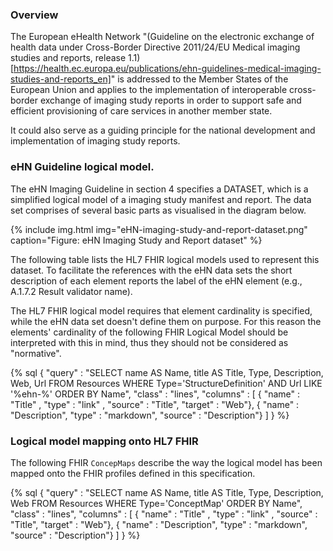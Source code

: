 
### Overview

The European eHealth Network "(Guideline on the electronic exchange of health data under Cross-Border Directive 2011/24/EU
Medical imaging studies and reports, release 1.1)[https://health.ec.europa.eu/publications/ehn-guidelines-medical-imaging-studies-and-reports_en]" is addressed to the Member States of the European Union and applies to the implementation of interoperable cross-border exchange of imaging study reports in order to support safe and efficient provisioning of care services in another member state.

It could also serve as a guiding principle for the national development and implementation of imaging study reports.

### eHN Guideline logical model.

The eHN Imaging Guideline in section 4 specifies a DATASET, which is a simplified logical model of a imaging study manifest and report. The data set comprises of several basic parts as visualised in the diagram below.

{% include img.html img="eHN-imaging-study-and-report-dataset.png" caption="Figure: eHN Imaging Study and Report dataset" %}

The following table lists the HL7 FHIR logical models used to represent this dataset. To facilitate the references with the eHN data sets the short description of each element reports the label of the eHN element (e.g., A.1.7.2 Result validator name).

The HL7 FHIR logical model requires that element cardinality is specified, while the eHN data set doesn't define them on purpose. For this reason the elements' cardinality of the following FHIR Logical Model should be interpreted with this in mind, thus they should not be considered as "normative".

{% sql {
  "query" : "SELECT name AS Name, title AS Title, Type, Description, Web, Url FROM Resources WHERE Type='StructureDefinition' AND Url LIKE '%ehn-%' ORDER BY Name",
  "class" : "lines",
  "columns" : [
    { "name" : "Title"      , "type" : "link"    , "source" : "Title", "target" : "Web"},
    { "name" : "Description", "type" : "markdown", "source" : "Description"}
  ]
} %}


### Logical model mapping onto HL7 FHIR

The following FHIR `ConcepMaps` describe the way the logical model has been mapped onto the FHIR profiles defined in this specification.

{% sql {
  "query" : "SELECT name AS Name, title AS Title, Type, Description, Web FROM Resources WHERE Type='ConceptMap' ORDER BY Name",
  "class" : "lines",
  "columns" : [
    { "name" : "Title"      , "type" : "link"    , "source" : "Title", "target" : "Web"},
    { "name" : "Description", "type" : "markdown", "source" : "Description"}
  ]
} %}

